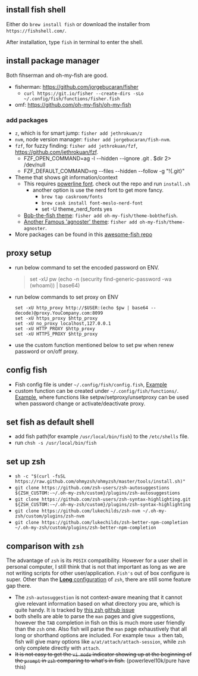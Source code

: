 ## install fish shell
Either do `brew install fish` or download the installer from `https://fishshell.com/`.

After installation, type `fish` in terminal to enter the shell. 

## install package manager 
Both fihserman and oh-my-fish are good.
* fisherman: https://github.com/jorgebucaran/fisher
  * `curl https://git.io/fisher --create-dirs -sLo ~/.config/fish/functions/fisher.fish`
* omf: https://github.com/oh-my-fish/oh-my-fish

### add packages 
* `z`, which is for smart jump: `fisher add jethrokuan/z`
* `nvm`, node version manager: `fisher add jorgebucaran/fish-nvm`. 
* `fzf`, for fuzzy finding: `fisher add jethrokuan/fzf`, https://github.com/jethrokuan/fzf.
  * FZF_OPEN_COMMAND=ag -l --hidden --ignore .git . $dir 2> /dev/null
  * FZF_DEFAULT_COMMAND=rg --files --hidden --follow -g "!{.git}"
* Theme that shows git information/context 
  * This requires [powerline font](https://github.com/powerline/fonts). check out the repo and run `install.sh`
    * another option is use the nerd font to get more fancy.  
      * `brew tap caskroom/fonts`
      * `brew cask install font-meslo-nerd-font`
      * set -U theme_nerd_fonts yes
  * [Bob-the-fish theme](https://github.com/oh-my-fish/theme-bobthefish/): `fisher add oh-my-fish/theme-bobthefish`.
  * [Another Famous 'agnoster' theme](https://github.com/oh-my-fish/theme-agnoster): `fisher add oh-my-fish/theme-agnoster`.
* More packages can be found in this [awesome-fish repo](https://github.com/jorgebucaran/awesome-fish)

## proxy setup
* run below command to set the encoded password on ENV. 
  > set -xU pw (echo -n (security find-generic-password -wa (whoami)) | base64) 
* run below commands to set proxy on ENV
  ```
  set -xU http_proxy http://$USER:(echo $pw | base64 --decode)@proxy.YouCompany.com:8099
  set -xU https_proxy $http_proxy
  set -xU no_proxy localhost,127.0.0.1
  set -xU HTTP_PROXY $http_proxy
  set -xU HTTPS_PROXY $http_proxy
  ```
* use the custom function mentioned below to set pw when renew password or on/off proxy. 

## config fish
* Fish config file is under `~/.config/fish/config.fish`, [Example](.config/fish/config.fish)
* custom function can be created under `~/.config/fish/functions/`. [Example](.config/fish/functions), where functions like setpw/setproxy/unsetproxy can be used when password change or activate/deactivate proxy.

## set fish as default shell
* add fish path(for example `/usr/local/bin/fish`) to the `/etc/shells` file.
* run `chsh -s /usr/local/bin/fish`

## set up zsh
* `sh -c "$(curl -fsSL https://raw.github.com/ohmyzsh/ohmyzsh/master/tools/install.sh)"`
* `git clone https://github.com/zsh-users/zsh-autosuggestions ${ZSH_CUSTOM:-~/.oh-my-zsh/custom}/plugins/zsh-autosuggestions`
* `git clone https://github.com/zsh-users/zsh-syntax-highlighting.git ${ZSH_CUSTOM:-~/.oh-my-zsh/custom}/plugins/zsh-syntax-highlighting`
* `git clone https://github.com/lukechilds/zsh-nvm ~/.oh-my-zsh/custom/plugins/zsh-nvm`
* `git clone https://github.com/lukechilds/zsh-better-npm-completion ~/.oh-my-zsh/custom/plugins/zsh-better-npm-completion`

## comparison with `zsh`
The advantage of `zsh` is its `POSIX` compatibility. However for a user shell in personal computer, I still think that is not that important as long as we are not writing scripts for other user/application. `Fish's` out of box configure is super. Other than the [**Long** configuration](.zshrc) of `zsh`, there are still some feature gap there. 
  * The `zsh-autosuggestion` is not context-aware meaning that it cannot give relevant information based on what directory you are, which is quite handy. It is tracked by [this zsh github issue](https://github.com/zsh-users/zsh-autosuggestions/issues/42)
  * both shells are able to parse the `man` pages and give suggestions, however the `TAB` completion in fish on this is much more user friendly than the `zsh` one. Also fish will parse the `man` page exhaustively that all long or shorthand options are included. For example `tmux a` then tab, fish will give many options like `a/at/attach/attach-session`, while `zsh` only complete directly with `attach`.
  * ~~It is not easy to get the `vi mode` indicator showing up at the beginning of the `prompt` in `zsh` comparing to what's in fish.~~ (powerlevel10k/pure have this)
